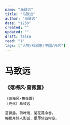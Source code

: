 ```yaml
---
name: "马致远"
title: "马致远"
author: "马致远"
date: "1250"
created: ""
updated: ""
draft: false
read: "1"
tags: ["人物/戏剧家/中国/元代"]
---
```


# 马致远

### 《落梅风·蔷薇露》

```
《落梅风·蔷薇露》
〔元代〕马致远

蔷薇露，荷叶雨，菊花霜冷香。
梅梢月斜人影孤，恨薄情四时辜。
```
